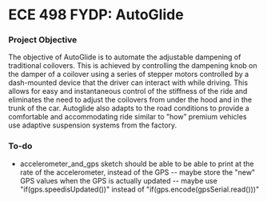# ECE 498 FYDP: AutoGlide
### Project Objective

The objective of AutoGlide is to automate the adjustable dampening of traditional coilovers. This is achieved by controlling the dampening knob on the damper of a coilover using a series of stepper motors controlled by a dash-mounted device that the driver can interact with while driving. This allows for easy and instantaneous control of the stiffness of the ride and eliminates the need to adjust the coilovers from under the hood and in the trunk of the car. Autoglide also adapts to the road conditions to provide a comfortable and accommodating ride similar to "how” premium vehicles use adaptive suspension systems from the factory. 

### To-do

- accelerometer_and_gps sketch should be able to be able to print at the rate of the accelerometer, instead of the GPS 
-- maybe store the "new" GPS values when the GPS is actually updated
-- maybe use "if(gps.speedisUpdated())" instead of "if(gps.encode(gpsSerial.read()))"
